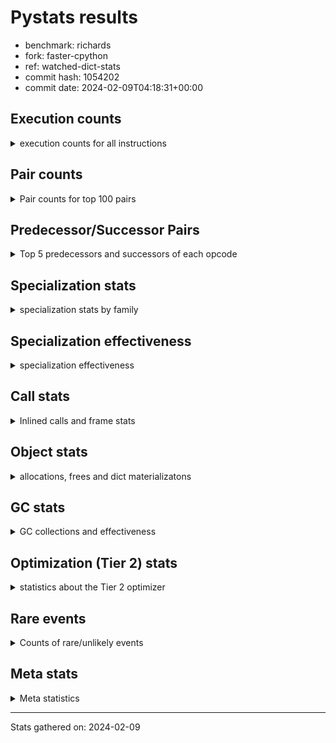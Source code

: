 
# Pystats results

- benchmark: richards
- fork: faster-cpython
- ref: watched-dict-stats
- commit hash: 1054202
- commit date: 2024-02-09T04:18:31+00:00

## Execution counts

<details>
<summary> execution counts for all instructions </summary>

|Name | Count | Self | Cumulative | Miss ratio | 
|---|---:|---:|---:|---:|
| LOAD_FAST | 675,546,980 | 23.1% | 23.1% |  |
| LOAD_ATTR_INSTANCE_VALUE | 293,577,680 | 10.0% | 33.1% | 34.9% |
| TO_BOOL_BOOL | 202,156,460 | 6.9% | 40.0% |  |
| POP_JUMP_IF_FALSE | 162,444,080 | 5.5% | 45.6% |  |
| RETURN_VALUE | 145,322,140 | 5.0% | 50.5% |  |
| LOAD_ATTR_METHOD_WITH_VALUES | 144,085,080 | 4.9% | 55.4% | 44.6% |
| CALL_PY_EXACT_ARGS | 143,139,560 | 4.9% | 60.3% | 9.8% |
| RESUME_CHECK | 142,883,920 | 4.9% | 65.2% | 0.0% |
| STORE_FAST | 131,345,920 | 4.5% | 69.7% |  |
| STORE_ATTR_INSTANCE_VALUE | 116,991,520 | 4.0% | 73.7% | 14.8% |
| LOAD_CONST | 105,281,760 | 3.6% | 77.3% |  |
| COPY | 96,144,580 | 3.3% | 80.6% |  |
| LOAD_GLOBAL_MODULE | 82,614,440 | 2.8% | 83.4% |  |
| POP_TOP | 76,640,160 | 2.6% | 86.0% |  |
| POP_JUMP_IF_NOT_NONE | 61,509,760 | 2.1% | 88.1% |  |
| POP_JUMP_IF_NONE | 44,918,080 | 1.5% | 89.6% |  |
| POP_JUMP_IF_TRUE | 44,033,380 | 1.5% | 91.1% |  |
| LOAD_FAST_LOAD_FAST | 40,939,840 | 1.4% | 92.5% |  |
| ENTER_EXECUTOR | 34,928,880 | 1.2% | 93.7% |  |
| UNARY_NOT | 30,418,160 | 1.0% | 94.8% |  |
| COMPARE_OP_INT | 26,032,100 | 0.9% | 95.7% |  |
| JUMP_FORWARD | 21,632,000 | 0.7% | 96.4% |  |
| LOAD_GLOBAL_BUILTIN | 21,053,080 | 0.7% | 97.1% |  |
| CALL_ISINSTANCE | 21,052,720 | 0.7% | 97.8% |  |
| SWAP | 15,960,880 | 0.5% | 98.4% |  |
| BINARY_OP_ADD_INT | 14,936,700 | 0.5% | 98.9% |  |
| BINARY_SUBSCR_LIST_INT | 13,614,360 | 0.5% | 99.4% |  |
| BINARY_OP | 8,002,520 | 0.3% | 99.6% |  |
| BINARY_OP_SUBTRACT_INT | 4,002,120 | 0.1% | 99.8% |  |
| NOP | 3,718,160 | 0.1% | 99.9% |  |
| FOR_ITER_RANGE | 1,490,500 | 0.1% | 99.9% |  |
| STORE_SUBSCR_LIST_INT | 804,040 | 0.0% | 100.0% |  |
| GET_ITER | 745,040 | 0.0% | 100.0% |  |
| RETURN_CONST | 10,880 | 0.0% | 100.0% |  |
| EXIT_INIT_CHECK | 7,800 | 0.0% | 100.0% |  |
| CALL_ALLOC_AND_ENTER_INIT | 7,800 | 0.0% | 100.0% |  |
| LOAD_ATTR | 5,880 | 0.0% | 100.0% |  |
| STORE_ATTR | 4,560 | 0.0% | 100.0% |  |
| CALL | 3,560 | 0.0% | 100.0% |  |
| LOAD_GLOBAL | 3,520 | 0.0% | 100.0% |  |
| BUILD_LIST | 2,560 | 0.0% | 100.0% |  |
| JUMP_BACKWARD | 1,320 | 0.0% | 100.0% |  |
| EXTENDED_ARG | 960 | 0.0% | 100.0% |  |
| INTERPRETER_EXIT | 840 | 0.0% | 100.0% |  |
| RESUME | 740 | 0.0% | 100.0% | 2.7% |
| PUSH_NULL | 640 | 0.0% | 100.0% |  |
| TO_BOOL | 600 | 0.0% | 100.0% |  |
| COMPARE_OP | 440 | 0.0% | 100.0% |  |
| CALL_BUILTIN_CLASS | 360 | 0.0% | 100.0% |  |
| LOAD_DEREF | 160 | 0.0% | 100.0% |  |
| FOR_ITER | 120 | 0.0% | 100.0% |  |
| LOAD_ATTR_MODULE | 120 | 0.0% | 100.0% |  |
| BINARY_SUBSCR | 80 | 0.0% | 100.0% |  |
| STORE_SUBSCR | 80 | 0.0% | 100.0% |  |
| CALL_FUNCTION_EX | 80 | 0.0% | 100.0% |  |
| COPY_FREE_VARS | 80 | 0.0% | 100.0% |  |
| BINARY_OP_SUBTRACT_FLOAT | 60 | 0.0% | 100.0% |  |


</details>

## Pair counts

<details>
<summary> Pair counts for top 100 pairs </summary>

|Pair | Count | Self | Cumulative | 
|---|---:|---:|---:|
| LOAD_FAST LOAD_ATTR_INSTANCE_VALUE | 243,985,100 | 8.3% | 8.3% |
| CALL_PY_EXACT_ARGS RESUME_CHECK | 142,875,080 | 4.9% | 13.2% |
| TO_BOOL_BOOL POP_JUMP_IF_FALSE | 127,705,060 | 4.4% | 17.6% |
| LOAD_FAST LOAD_ATTR_METHOD_WITH_VALUES | 119,890,680 | 4.1% | 21.7% |
| RESUME_CHECK LOAD_FAST | 107,942,200 | 3.7% | 25.4% |
| LOAD_FAST STORE_ATTR_INSTANCE_VALUE | 88,258,800 | 3.0% | 28.4% |
| STORE_FAST LOAD_FAST | 85,831,920 | 2.9% | 31.3% |
| LOAD_ATTR_METHOD_WITH_VALUES CALL_PY_EXACT_ARGS | 82,947,460 | 2.8% | 34.1% |
| STORE_ATTR_INSTANCE_VALUE LOAD_FAST | 81,292,940 | 2.8% | 36.9% |
| COPY TO_BOOL_BOOL | 80,183,540 | 2.7% | 39.6% |
| POP_TOP LOAD_FAST | 68,450,960 | 2.3% | 42.0% |
| POP_JUMP_IF_FALSE LOAD_FAST | 65,367,040 | 2.2% | 44.2% |
| LOAD_CONST LOAD_FAST | 58,383,680 | 2.0% | 46.2% |
| LOAD_ATTR_INSTANCE_VALUE COPY | 57,205,480 | 2.0% | 48.2% |
| POP_JUMP_IF_NOT_NONE LOAD_FAST | 50,838,080 | 1.7% | 49.9% |
| RETURN_VALUE RETURN_VALUE | 49,544,320 | 1.7% | 51.6% |
| LOAD_ATTR_INSTANCE_VALUE STORE_FAST | 49,507,660 | 1.7% | 53.3% |
| LOAD_FAST POP_JUMP_IF_NOT_NONE | 46,631,040 | 1.6% | 54.9% |
| RETURN_VALUE TO_BOOL_BOOL | 46,473,860 | 1.6% | 56.5% |
| LOAD_FAST POP_JUMP_IF_NONE | 44,918,080 | 1.5% | 58.0% |
| TO_BOOL_BOOL POP_JUMP_IF_TRUE | 44,033,280 | 1.5% | 59.5% |
| LOAD_FAST RETURN_VALUE | 42,594,640 | 1.5% | 61.0% |
| LOAD_ATTR_INSTANCE_VALUE LOAD_FAST | 40,941,460 | 1.4% | 62.4% |
| POP_JUMP_IF_FALSE POP_TOP | 39,124,700 | 1.3% | 63.7% |
| LOAD_ATTR_INSTANCE_VALUE CALL_PY_EXACT_ARGS | 34,927,800 | 1.2% | 64.9% |
| POP_JUMP_IF_NONE ENTER_EXECUTOR | 34,127,020 | 1.2% | 66.1% |
| RETURN_VALUE STORE_FAST | 31,693,600 | 1.1% | 67.1% |
| STORE_ATTR_INSTANCE_VALUE LOAD_CONST | 30,775,280 | 1.1% | 68.2% |
| TO_BOOL_BOOL UNARY_NOT | 30,418,120 | 1.0% | 69.2% |
| LOAD_ATTR_INSTANCE_VALUE TO_BOOL_BOOL | 30,418,080 | 1.0% | 70.3% |
| LOAD_ATTR_METHOD_WITH_VALUES LOAD_FAST_LOAD_FAST | 28,491,480 | 1.0% | 71.2% |
| LOAD_ATTR_METHOD_WITH_VALUES LOAD_FAST | 28,234,020 | 1.0% | 72.2% |
| LOAD_FAST LOAD_GLOBAL_MODULE | 27,558,080 | 0.9% | 73.1% |
| COMPARE_OP_INT POP_JUMP_IF_FALSE | 26,032,100 | 0.9% | 74.0% |
| LOAD_ATTR_INSTANCE_VALUE RETURN_VALUE | 25,870,100 | 0.9% | 74.9% |
| LOAD_ATTR_INSTANCE_VALUE LOAD_CONST | 24,703,300 | 0.8% | 75.8% |
| LOAD_FAST STORE_FAST | 24,402,240 | 0.8% | 76.6% |
| LOAD_GLOBAL_MODULE TO_BOOL_BOOL | 24,028,040 | 0.8% | 77.4% |
| ENTER_EXECUTOR LOAD_ATTR_METHOD_WITH_VALUES | 22,979,940 | 0.8% | 78.2% |
| UNARY_NOT COPY | 22,978,160 | 0.8% | 79.0% |
| POP_JUMP_IF_TRUE POP_TOP | 22,978,160 | 0.8% | 79.8% |
| POP_JUMP_IF_FALSE LOAD_GLOBAL_MODULE | 22,485,480 | 0.8% | 80.5% |
| RESUME_CHECK LOAD_CONST | 21,321,080 | 0.7% | 81.3% |
| JUMP_FORWARD LOAD_FAST | 21,259,520 | 0.7% | 82.0% |
| LOAD_GLOBAL_BUILTIN LOAD_FAST | 21,053,080 | 0.7% | 82.7% |
| POP_JUMP_IF_TRUE LOAD_FAST | 21,052,800 | 0.7% | 83.4% |
| LOAD_FAST_LOAD_FAST LOAD_ATTR_INSTANCE_VALUE | 21,052,760 | 0.7% | 84.1% |
| STORE_FAST LOAD_GLOBAL_BUILTIN | 21,052,640 | 0.7% | 84.9% |
| CALL_ISINSTANCE TO_BOOL_BOOL | 21,052,640 | 0.7% | 85.6% |
| LOAD_GLOBAL_MODULE CALL_ISINSTANCE | 21,052,640 | 0.7% | 86.3% |
| POP_JUMP_IF_FALSE RETURN_VALUE | 18,078,420 | 0.6% | 86.9% |
| COPY LOAD_ATTR_INSTANCE_VALUE | 15,960,680 | 0.5% | 87.5% |
| SWAP STORE_ATTR_INSTANCE_VALUE | 15,960,680 | 0.5% | 88.0% |
| LOAD_ATTR_INSTANCE_VALUE POP_JUMP_IF_NOT_NONE | 14,878,680 | 0.5% | 88.5% |
| LOAD_FAST CALL_PY_EXACT_ARGS | 14,358,760 | 0.5% | 89.0% |
| LOAD_CONST BINARY_OP_ADD_INT | 14,134,480 | 0.5% | 89.5% |
| RETURN_VALUE POP_TOP | 13,878,280 | 0.5% | 90.0% |
| POP_JUMP_IF_FALSE LOAD_CONST | 13,669,760 | 0.5% | 90.4% |
| RESUME_CHECK LOAD_GLOBAL_MODULE | 13,617,600 | 0.5% | 90.9% |
| LOAD_FAST BINARY_SUBSCR_LIST_INT | 13,614,320 | 0.5% | 91.4% |
| LOAD_CONST STORE_FAST | 13,613,120 | 0.5% | 91.8% |
| STORE_FAST JUMP_FORWARD | 13,447,360 | 0.5% | 92.3% |
| LOAD_FAST_LOAD_FAST STORE_ATTR_INSTANCE_VALUE | 12,441,600 | 0.4% | 92.7% |
| BINARY_OP_ADD_INT SWAP | 11,158,580 | 0.4% | 93.1% |
| LOAD_GLOBAL_MODULE COMPARE_OP_INT | 10,964,360 | 0.4% | 93.5% |
| LOAD_GLOBAL_MODULE LOAD_ATTR_INSTANCE_VALUE | 10,642,960 | 0.4% | 93.8% |
| BINARY_SUBSCR_LIST_INT STORE_FAST | 10,638,380 | 0.4% | 94.2% |
| LOAD_GLOBAL_MODULE COPY | 10,413,720 | 0.4% | 94.5% |
| ENTER_EXECUTOR POP_JUMP_IF_FALSE | 8,706,540 | 0.3% | 94.8% |
| POP_TOP JUMP_FORWARD | 8,184,640 | 0.3% | 95.1% |
| LOAD_CONST BINARY_OP | 7,997,040 | 0.3% | 95.4% |
| LOAD_ATTR_INSTANCE_VALUE COMPARE_OP_INT | 7,922,480 | 0.3% | 95.7% |
| POP_JUMP_IF_NOT_NONE LOAD_FAST_LOAD_FAST | 7,697,600 | 0.3% | 95.9% |
| POP_JUMP_IF_NONE LOAD_FAST | 7,549,440 | 0.3% | 96.2% |
| STORE_FAST LOAD_GLOBAL_MODULE | 7,441,200 | 0.3% | 96.4% |
| LOAD_FAST_LOAD_FAST CALL_PY_EXACT_ARGS | 7,440,440 | 0.3% | 96.7% |
| UNARY_NOT RETURN_VALUE | 7,440,000 | 0.3% | 97.0% |
| LOAD_CONST COMPARE_OP_INT | 7,145,040 | 0.2% | 97.2% |
| LOAD_FAST COPY | 5,547,120 | 0.2% | 97.4% |
| BINARY_OP LOAD_CONST | 4,797,140 | 0.2% | 97.5% |
| LOAD_ATTR_INSTANCE_VALUE LOAD_GLOBAL_MODULE | 4,465,200 | 0.2% | 97.7% |
| LOAD_CONST BINARY_OP_SUBTRACT_INT | 4,002,080 | 0.1% | 97.8% |
| STORE_ATTR_INSTANCE_VALUE LOAD_GLOBAL_MODULE | 3,833,780 | 0.1% | 98.0% |
| RETURN_VALUE LOAD_FAST | 3,726,400 | 0.1% | 98.1% |
| NOP LOAD_FAST | 3,718,080 | 0.1% | 98.2% |
| POP_JUMP_IF_FALSE NOP | 3,718,080 | 0.1% | 98.4% |
| POP_JUMP_IF_NONE LOAD_FAST_LOAD_FAST | 3,240,640 | 0.1% | 98.5% |
| STORE_FAST LOAD_CONST | 3,200,000 | 0.1% | 98.6% |
| BINARY_OP_SUBTRACT_INT SWAP | 3,199,980 | 0.1% | 98.7% |
| LOAD_GLOBAL_MODULE CALL_PY_EXACT_ARGS | 3,199,880 | 0.1% | 98.8% |
| LOAD_ATTR_METHOD_WITH_VALUES LOAD_GLOBAL_MODULE | 3,199,600 | 0.1% | 98.9% |
| LOAD_FAST LOAD_CONST | 2,976,400 | 0.1% | 99.0% |
| BINARY_OP_ADD_INT LOAD_FAST | 2,975,980 | 0.1% | 99.1% |
| BINARY_SUBSCR_LIST_INT LOAD_FAST | 2,975,980 | 0.1% | 99.2% |
| POP_JUMP_IF_NOT_NONE LOAD_CONST | 2,974,080 | 0.1% | 99.3% |
| LOAD_ATTR_INSTANCE_VALUE LOAD_ATTR_INSTANCE_VALUE | 1,935,080 | 0.1% | 99.4% |
| ENTER_EXECUTOR RETURN_VALUE | 1,784,300 | 0.1% | 99.4% |
| BINARY_OP SWAP | 1,602,320 | 0.1% | 99.5% |
| BINARY_OP LOAD_FAST | 1,600,040 | 0.1% | 99.5% |
| LOAD_ATTR_METHOD_WITH_VALUES LOAD_ATTR_METHOD_WITH_VALUES | 1,212,080 | 0.0% | 99.6% |


</details>

## Predecessor/Successor Pairs

<details>
<summary> Top 5 predecessors and successors of each opcode </summary>

### CACHE

<details>
<summary> Successors and predecessors for CACHE </summary>

|Successors | Count | Percentage | 
|---|---:|---:|
| RESUME_CHECK | 620 | 73.8% |
| RESUME | 220 | 26.2% |


</details>

### BINARY_SUBSCR

<details>
<summary> Successors and predecessors for BINARY_SUBSCR </summary>

|Predecessors | Count | Percentage | 
|---|---:|---:|
| LOAD_FAST | 80 | 100.0% |

|Successors | Count | Percentage | 
|---|---:|---:|
| BINARY_SUBSCR_LIST_INT | 40 | 50.0% |
| LOAD_FAST | 20 | 25.0% |
| STORE_FAST | 20 | 25.0% |


</details>

### EXIT_INIT_CHECK

<details>
<summary> Successors and predecessors for EXIT_INIT_CHECK </summary>

|Predecessors | Count | Percentage | 
|---|---:|---:|
| RETURN_CONST | 7,800 | 100.0% |

|Successors | Count | Percentage | 
|---|---:|---:|
| RETURN_VALUE | 7,800 | 100.0% |


</details>

### GET_ITER

<details>
<summary> Successors and predecessors for GET_ITER </summary>

|Predecessors | Count | Percentage | 
|---|---:|---:|
| LOAD_GLOBAL_MODULE | 744,620 | 99.9% |
| CALL_BUILTIN_CLASS | 300 | 0.0% |
| LOAD_FAST | 80 | 0.0% |
| CALL | 20 | 0.0% |
| LOAD_GLOBAL | 20 | 0.0% |

|Successors | Count | Percentage | 
|---|---:|---:|
| FOR_ITER_RANGE | 744,680 | 100.0% |
| EXTENDED_ARG | 320 | 0.0% |
| FOR_ITER | 40 | 0.0% |


</details>

### INTERPRETER_EXIT

<details>
<summary> Successors and predecessors for INTERPRETER_EXIT </summary>

|Predecessors | Count | Percentage | 
|---|---:|---:|
| RETURN_CONST | 840 | 100.0% |


</details>

### NOP

<details>
<summary> Successors and predecessors for NOP </summary>

|Predecessors | Count | Percentage | 
|---|---:|---:|
| POP_JUMP_IF_FALSE | 3,718,080 | 100.0% |
| POP_TOP | 80 | 0.0% |

|Successors | Count | Percentage | 
|---|---:|---:|
| LOAD_FAST | 3,718,080 | 100.0% |
| LOAD_DEREF | 80 | 0.0% |


</details>

### POP_TOP

<details>
<summary> Successors and predecessors for POP_TOP </summary>

|Predecessors | Count | Percentage | 
|---|---:|---:|
| POP_JUMP_IF_FALSE | 39,124,700 | 51.0% |
| POP_JUMP_IF_TRUE | 22,978,160 | 30.0% |
| RETURN_VALUE | 13,878,280 | 18.1% |
| ENTER_EXECUTOR | 656,260 | 0.9% |
| RETURN_CONST | 2,240 | 0.0% |

|Successors | Count | Percentage | 
|---|---:|---:|
| LOAD_FAST | 68,450,960 | 89.3% |
| JUMP_FORWARD | 8,184,640 | 10.7% |
| RETURN_CONST | 1,920 | 0.0% |
| LOAD_GLOBAL_MODULE | 1,680 | 0.0% |
| JUMP_BACKWARD | 320 | 0.0% |


</details>

### PUSH_NULL

<details>
<summary> Successors and predecessors for PUSH_NULL </summary>

|Predecessors | Count | Percentage | 
|---|---:|---:|
| LOAD_FAST | 480 | 75.0% |
| LOAD_DEREF | 80 | 12.5% |
| LOAD_ATTR_MODULE | 60 | 9.4% |
| LOAD_ATTR | 20 | 3.1% |

|Successors | Count | Percentage | 
|---|---:|---:|
| CALL | 560 | 87.5% |
| LOAD_FAST | 80 | 12.5% |


</details>

### RETURN_VALUE

<details>
<summary> Successors and predecessors for RETURN_VALUE </summary>

|Predecessors | Count | Percentage | 
|---|---:|---:|
| RETURN_VALUE | 49,544,320 | 34.1% |
| LOAD_FAST | 42,594,640 | 29.3% |
| LOAD_ATTR_INSTANCE_VALUE | 25,870,100 | 17.8% |
| POP_JUMP_IF_FALSE | 18,078,420 | 12.4% |
| UNARY_NOT | 7,440,000 | 5.1% |

|Successors | Count | Percentage | 
|---|---:|---:|
| RETURN_VALUE | 49,544,320 | 34.1% |
| TO_BOOL_BOOL | 46,473,860 | 32.0% |
| STORE_FAST | 31,693,600 | 21.8% |
| POP_TOP | 13,878,280 | 9.6% |
| LOAD_FAST | 3,726,400 | 2.6% |


</details>

### STORE_SUBSCR

<details>
<summary> Successors and predecessors for STORE_SUBSCR </summary>

|Predecessors | Count | Percentage | 
|---|---:|---:|
| LOAD_FAST | 80 | 100.0% |

|Successors | Count | Percentage | 
|---|---:|---:|
| STORE_SUBSCR_LIST_INT | 40 | 50.0% |
| JUMP_BACKWARD | 20 | 25.0% |
| RETURN_CONST | 20 | 25.0% |


</details>

### TO_BOOL

<details>
<summary> Successors and predecessors for TO_BOOL </summary>

|Predecessors | Count | Percentage | 
|---|---:|---:|
| COPY | 160 | 26.7% |
| RETURN_VALUE | 80 | 13.3% |
| CALL | 80 | 13.3% |
| CALL_ISINSTANCE | 80 | 13.3% |
| LOAD_GLOBAL | 60 | 10.0% |

|Successors | Count | Percentage | 
|---|---:|---:|
| TO_BOOL_BOOL | 300 | 50.0% |
| POP_JUMP_IF_FALSE | 160 | 26.7% |
| POP_JUMP_IF_TRUE | 100 | 16.7% |
| UNARY_NOT | 40 | 6.7% |


</details>

### UNARY_NOT

<details>
<summary> Successors and predecessors for UNARY_NOT </summary>

|Predecessors | Count | Percentage | 
|---|---:|---:|
| TO_BOOL_BOOL | 30,418,120 | 100.0% |
| TO_BOOL | 40 | 0.0% |

|Successors | Count | Percentage | 
|---|---:|---:|
| COPY | 22,978,160 | 75.5% |
| RETURN_VALUE | 7,440,000 | 24.5% |


</details>

### BINARY_OP

<details>
<summary> Successors and predecessors for BINARY_OP </summary>

|Predecessors | Count | Percentage | 
|---|---:|---:|
| LOAD_CONST | 7,997,040 | 99.9% |
| BINARY_OP | 2,840 | 0.0% |
| LOAD_GLOBAL_MODULE | 2,540 | 0.0% |
| LOAD_FAST | 40 | 0.0% |
| LOAD_ATTR | 20 | 0.0% |

|Successors | Count | Percentage | 
|---|---:|---:|
| LOAD_CONST | 4,797,140 | 59.9% |
| SWAP | 1,602,320 | 20.0% |
| LOAD_FAST | 1,600,040 | 20.0% |
| BINARY_OP | 2,840 | 0.0% |
| BINARY_OP_ADD_INT | 100 | 0.0% |


</details>

### BUILD_LIST

<details>
<summary> Successors and predecessors for BUILD_LIST </summary>

|Predecessors | Count | Percentage | 
|---|---:|---:|
| LOAD_CONST | 2,560 | 100.0% |

|Successors | Count | Percentage | 
|---|---:|---:|
| LOAD_GLOBAL_MODULE | 2,520 | 98.4% |
| LOAD_GLOBAL | 40 | 1.6% |


</details>

### CALL

<details>
<summary> Successors and predecessors for CALL </summary>

|Predecessors | Count | Percentage | 
|---|---:|---:|
| PUSH_NULL | 560 | 15.7% |
| LOAD_GLOBAL | 540 | 15.2% |
| LOAD_GLOBAL_MODULE | 540 | 15.2% |
| LOAD_ATTR | 500 | 14.0% |
| LOAD_ATTR_METHOD_WITH_VALUES | 400 | 11.2% |

|Successors | Count | Percentage | 
|---|---:|---:|
| CALL_PY_EXACT_ARGS | 800 | 22.5% |
| POP_TOP | 520 | 14.6% |
| CALL_ALLOC_AND_ENTER_INIT | 520 | 14.6% |
| RESUME | 440 | 12.4% |
| RESUME_CHECK | 360 | 10.1% |


</details>

### CALL_FUNCTION_EX

<details>
<summary> Successors and predecessors for CALL_FUNCTION_EX </summary>

|Predecessors | Count | Percentage | 
|---|---:|---:|
| LOAD_FAST | 80 | 100.0% |

|Successors | Count | Percentage | 
|---|---:|---:|
| COPY_FREE_VARS | 80 | 100.0% |


</details>

### COMPARE_OP

<details>
<summary> Successors and predecessors for COMPARE_OP </summary>

|Predecessors | Count | Percentage | 
|---|---:|---:|
| LOAD_CONST | 240 | 54.5% |
| LOAD_GLOBAL | 60 | 13.6% |
| LOAD_GLOBAL_MODULE | 60 | 13.6% |
| LOAD_ATTR | 40 | 9.1% |
| LOAD_ATTR_INSTANCE_VALUE | 40 | 9.1% |

|Successors | Count | Percentage | 
|---|---:|---:|
| POP_JUMP_IF_FALSE | 220 | 50.0% |
| COMPARE_OP_INT | 220 | 50.0% |


</details>

### COPY

<details>
<summary> Successors and predecessors for COPY </summary>

|Predecessors | Count | Percentage | 
|---|---:|---:|
| LOAD_ATTR_INSTANCE_VALUE | 57,205,480 | 59.5% |
| UNARY_NOT | 22,978,160 | 23.9% |
| LOAD_GLOBAL_MODULE | 10,413,720 | 10.8% |
| LOAD_FAST | 5,547,120 | 5.8% |
| LOAD_ATTR | 60 | 0.0% |

|Successors | Count | Percentage | 
|---|---:|---:|
| TO_BOOL_BOOL | 80,183,540 | 83.4% |
| LOAD_ATTR_INSTANCE_VALUE | 15,960,680 | 16.6% |
| LOAD_ATTR | 200 | 0.0% |
| TO_BOOL | 160 | 0.0% |


</details>

### COPY_FREE_VARS

<details>
<summary> Successors and predecessors for COPY_FREE_VARS </summary>

|Predecessors | Count | Percentage | 
|---|---:|---:|
| CALL_FUNCTION_EX | 80 | 100.0% |

|Successors | Count | Percentage | 
|---|---:|---:|
| RESUME_CHECK | 60 | 75.0% |
| RESUME | 20 | 25.0% |


</details>

### ENTER_EXECUTOR

<details>
<summary> Successors and predecessors for ENTER_EXECUTOR </summary>

|Predecessors | Count | Percentage | 
|---|---:|---:|
| POP_JUMP_IF_NONE | 34,127,020 | 97.7% |
| STORE_SUBSCR_LIST_INT | 801,820 | 2.3% |
| JUMP_BACKWARD | 40 | 0.0% |

|Successors | Count | Percentage | 
|---|---:|---:|
| LOAD_ATTR_METHOD_WITH_VALUES | 22,979,940 | 65.8% |
| POP_JUMP_IF_FALSE | 8,706,540 | 24.9% |
| RETURN_VALUE | 1,784,300 | 5.1% |
| FOR_ITER_RANGE | 744,560 | 2.1% |
| POP_TOP | 656,260 | 1.9% |


</details>

### EXTENDED_ARG

<details>
<summary> Successors and predecessors for EXTENDED_ARG </summary>

|Predecessors | Count | Percentage | 
|---|---:|---:|
| GET_ITER | 320 | 33.3% |
| JUMP_BACKWARD | 320 | 33.3% |
| POP_JUMP_IF_FALSE | 320 | 33.3% |

|Successors | Count | Percentage | 
|---|---:|---:|
| FOR_ITER_RANGE | 600 | 62.5% |
| JUMP_BACKWARD | 320 | 33.3% |
| FOR_ITER | 40 | 4.2% |


</details>

### FOR_ITER

<details>
<summary> Successors and predecessors for FOR_ITER </summary>

|Predecessors | Count | Percentage | 
|---|---:|---:|
| GET_ITER | 40 | 33.3% |
| EXTENDED_ARG | 40 | 33.3% |
| JUMP_BACKWARD | 40 | 33.3% |

|Successors | Count | Percentage | 
|---|---:|---:|
| STORE_FAST | 60 | 50.0% |
| FOR_ITER_RANGE | 60 | 50.0% |


</details>

### JUMP_BACKWARD

<details>
<summary> Successors and predecessors for JUMP_BACKWARD </summary>

|Predecessors | Count | Percentage | 
|---|---:|---:|
| POP_JUMP_IF_NONE | 340 | 25.8% |
| POP_TOP | 320 | 24.2% |
| EXTENDED_ARG | 320 | 24.2% |
| STORE_SUBSCR_LIST_INT | 320 | 24.2% |
| STORE_SUBSCR | 20 | 1.5% |

|Successors | Count | Percentage | 
|---|---:|---:|
| FOR_ITER_RANGE | 600 | 45.5% |
| EXTENDED_ARG | 320 | 24.2% |
| LOAD_GLOBAL_MODULE | 300 | 22.7% |
| ENTER_EXECUTOR | 40 | 3.0% |
| FOR_ITER | 40 | 3.0% |


</details>

### JUMP_FORWARD

<details>
<summary> Successors and predecessors for JUMP_FORWARD </summary>

|Predecessors | Count | Percentage | 
|---|---:|---:|
| STORE_FAST | 13,447,360 | 62.2% |
| POP_TOP | 8,184,640 | 37.8% |

|Successors | Count | Percentage | 
|---|---:|---:|
| LOAD_FAST | 21,259,520 | 98.3% |
| LOAD_FAST_LOAD_FAST | 372,480 | 1.7% |


</details>

### LOAD_ATTR

<details>
<summary> Successors and predecessors for LOAD_ATTR </summary>

|Predecessors | Count | Percentage | 
|---|---:|---:|
| LOAD_FAST | 2,880 | 49.0% |
| LOAD_GLOBAL_MODULE | 2,000 | 34.0% |
| LOAD_ATTR | 280 | 4.8% |
| LOAD_GLOBAL | 240 | 4.1% |
| COPY | 200 | 3.4% |

|Successors | Count | Percentage | 
|---|---:|---:|
| LOAD_FAST_LOAD_FAST | 1,960 | 33.3% |
| LOAD_ATTR_INSTANCE_VALUE | 1,100 | 18.7% |
| LOAD_ATTR_METHOD_WITH_VALUES | 700 | 11.9% |
| CALL | 500 | 8.5% |
| LOAD_FAST | 440 | 7.5% |


</details>

### LOAD_CONST

<details>
<summary> Successors and predecessors for LOAD_CONST </summary>

|Predecessors | Count | Percentage | 
|---|---:|---:|
| STORE_ATTR_INSTANCE_VALUE | 30,775,280 | 29.2% |
| LOAD_ATTR_INSTANCE_VALUE | 24,703,300 | 23.5% |
| RESUME_CHECK | 21,321,080 | 20.3% |
| POP_JUMP_IF_FALSE | 13,669,760 | 13.0% |
| BINARY_OP | 4,797,140 | 4.6% |

|Successors | Count | Percentage | 
|---|---:|---:|
| LOAD_FAST | 58,383,680 | 55.5% |
| BINARY_OP_ADD_INT | 14,134,480 | 13.4% |
| STORE_FAST | 13,613,120 | 12.9% |
| BINARY_OP | 7,997,040 | 7.6% |
| COMPARE_OP_INT | 7,145,040 | 6.8% |


</details>

### LOAD_DEREF

<details>
<summary> Successors and predecessors for LOAD_DEREF </summary>

|Predecessors | Count | Percentage | 
|---|---:|---:|
| NOP | 80 | 50.0% |
| STORE_FAST | 80 | 50.0% |

|Successors | Count | Percentage | 
|---|---:|---:|
| PUSH_NULL | 80 | 50.0% |
| STORE_FAST | 80 | 50.0% |


</details>

### LOAD_FAST

<details>
<summary> Successors and predecessors for LOAD_FAST </summary>

|Predecessors | Count | Percentage | 
|---|---:|---:|
| RESUME_CHECK | 107,942,200 | 16.0% |
| STORE_FAST | 85,831,920 | 12.7% |
| STORE_ATTR_INSTANCE_VALUE | 81,292,940 | 12.0% |
| POP_TOP | 68,450,960 | 10.1% |
| POP_JUMP_IF_FALSE | 65,367,040 | 9.7% |

|Successors | Count | Percentage | 
|---|---:|---:|
| LOAD_ATTR_INSTANCE_VALUE | 243,985,100 | 36.1% |
| LOAD_ATTR_METHOD_WITH_VALUES | 119,890,680 | 17.7% |
| STORE_ATTR_INSTANCE_VALUE | 88,258,800 | 13.1% |
| POP_JUMP_IF_NOT_NONE | 46,631,040 | 6.9% |
| POP_JUMP_IF_NONE | 44,918,080 | 6.6% |


</details>

### LOAD_FAST_LOAD_FAST

<details>
<summary> Successors and predecessors for LOAD_FAST_LOAD_FAST </summary>

|Predecessors | Count | Percentage | 
|---|---:|---:|
| LOAD_ATTR_METHOD_WITH_VALUES | 28,491,480 | 69.6% |
| POP_JUMP_IF_NOT_NONE | 7,697,600 | 18.8% |
| POP_JUMP_IF_NONE | 3,240,640 | 7.9% |
| STORE_ATTR_INSTANCE_VALUE | 756,500 | 1.8% |
| JUMP_FORWARD | 372,480 | 0.9% |

|Successors | Count | Percentage | 
|---|---:|---:|
| LOAD_ATTR_INSTANCE_VALUE | 21,052,760 | 51.4% |
| STORE_ATTR_INSTANCE_VALUE | 12,441,600 | 30.4% |
| CALL_PY_EXACT_ARGS | 7,440,440 | 18.2% |
| LOAD_FAST_LOAD_FAST | 3,200 | 0.0% |
| STORE_ATTR | 1,280 | 0.0% |


</details>

### LOAD_GLOBAL

<details>
<summary> Successors and predecessors for LOAD_GLOBAL </summary>

|Predecessors | Count | Percentage | 
|---|---:|---:|
| LOAD_FAST | 640 | 18.2% |
| STORE_FAST | 560 | 15.9% |
| RETURN_VALUE | 280 | 8.0% |
| LOAD_CONST | 280 | 8.0% |
| POP_TOP | 240 | 6.8% |

|Successors | Count | Percentage | 
|---|---:|---:|
| LOAD_GLOBAL_MODULE | 1,640 | 46.6% |
| CALL | 540 | 15.3% |
| LOAD_FAST | 260 | 7.4% |
| LOAD_ATTR | 240 | 6.8% |
| LOAD_GLOBAL | 240 | 6.8% |


</details>

### POP_JUMP_IF_FALSE

<details>
<summary> Successors and predecessors for POP_JUMP_IF_FALSE </summary>

|Predecessors | Count | Percentage | 
|---|---:|---:|
| TO_BOOL_BOOL | 127,705,060 | 78.6% |
| COMPARE_OP_INT | 26,032,100 | 16.0% |
| ENTER_EXECUTOR | 8,706,540 | 5.4% |
| COMPARE_OP | 220 | 0.0% |
| TO_BOOL | 160 | 0.0% |

|Successors | Count | Percentage | 
|---|---:|---:|
| LOAD_FAST | 65,367,040 | 40.2% |
| POP_TOP | 39,124,700 | 24.1% |
| LOAD_GLOBAL_MODULE | 22,485,480 | 13.8% |
| RETURN_VALUE | 18,078,420 | 11.1% |
| LOAD_CONST | 13,669,760 | 8.4% |


</details>

### POP_JUMP_IF_NONE

<details>
<summary> Successors and predecessors for POP_JUMP_IF_NONE </summary>

|Predecessors | Count | Percentage | 
|---|---:|---:|
| LOAD_FAST | 44,918,080 | 100.0% |

|Successors | Count | Percentage | 
|---|---:|---:|
| ENTER_EXECUTOR | 34,127,020 | 76.0% |
| LOAD_FAST | 7,549,440 | 16.8% |
| LOAD_FAST_LOAD_FAST | 3,240,640 | 7.2% |
| JUMP_BACKWARD | 340 | 0.0% |
| RETURN_CONST | 320 | 0.0% |


</details>

### POP_JUMP_IF_NOT_NONE

<details>
<summary> Successors and predecessors for POP_JUMP_IF_NOT_NONE </summary>

|Predecessors | Count | Percentage | 
|---|---:|---:|
| LOAD_FAST | 46,631,040 | 75.8% |
| LOAD_ATTR_INSTANCE_VALUE | 14,878,680 | 24.2% |
| LOAD_ATTR | 40 | 0.0% |

|Successors | Count | Percentage | 
|---|---:|---:|
| LOAD_FAST | 50,838,080 | 82.7% |
| LOAD_FAST_LOAD_FAST | 7,697,600 | 12.5% |
| LOAD_CONST | 2,974,080 | 4.8% |


</details>

### POP_JUMP_IF_TRUE

<details>
<summary> Successors and predecessors for POP_JUMP_IF_TRUE </summary>

|Predecessors | Count | Percentage | 
|---|---:|---:|
| TO_BOOL_BOOL | 44,033,280 | 100.0% |
| TO_BOOL | 100 | 0.0% |

|Successors | Count | Percentage | 
|---|---:|---:|
| POP_TOP | 22,978,160 | 52.2% |
| LOAD_FAST | 21,052,800 | 47.8% |
| RETURN_VALUE | 2,420 | 0.0% |


</details>

### RETURN_CONST

<details>
<summary> Successors and predecessors for RETURN_CONST </summary>

|Predecessors | Count | Percentage | 
|---|---:|---:|
| STORE_ATTR_INSTANCE_VALUE | 6,280 | 57.7% |
| POP_TOP | 1,920 | 17.6% |
| STORE_SUBSCR_LIST_INT | 1,900 | 17.5% |
| POP_JUMP_IF_NONE | 320 | 2.9% |
| FOR_ITER_RANGE | 320 | 2.9% |

|Successors | Count | Percentage | 
|---|---:|---:|
| EXIT_INIT_CHECK | 7,800 | 71.7% |
| POP_TOP | 2,240 | 20.6% |
| INTERPRETER_EXIT | 840 | 7.7% |


</details>

### STORE_ATTR

<details>
<summary> Successors and predecessors for STORE_ATTR </summary>

|Predecessors | Count | Percentage | 
|---|---:|---:|
| LOAD_FAST | 2,640 | 57.9% |
| LOAD_FAST_LOAD_FAST | 1,280 | 28.1% |
| STORE_ATTR | 320 | 7.0% |
| SWAP | 200 | 4.4% |
| LOAD_GLOBAL | 60 | 1.3% |

|Successors | Count | Percentage | 
|---|---:|---:|
| LOAD_FAST | 1,380 | 30.3% |
| STORE_ATTR_INSTANCE_VALUE | 1,320 | 28.9% |
| LOAD_FAST_LOAD_FAST | 940 | 20.6% |
| LOAD_CONST | 400 | 8.8% |
| STORE_ATTR | 320 | 7.0% |


</details>

### STORE_FAST

<details>
<summary> Successors and predecessors for STORE_FAST </summary>

|Predecessors | Count | Percentage | 
|---|---:|---:|
| LOAD_ATTR_INSTANCE_VALUE | 49,507,660 | 37.7% |
| RETURN_VALUE | 31,693,600 | 24.1% |
| LOAD_FAST | 24,402,240 | 18.6% |
| LOAD_CONST | 13,613,120 | 10.4% |
| BINARY_SUBSCR_LIST_INT | 10,638,380 | 8.1% |

|Successors | Count | Percentage | 
|---|---:|---:|
| LOAD_FAST | 85,831,920 | 65.3% |
| LOAD_GLOBAL_BUILTIN | 21,052,640 | 16.0% |
| JUMP_FORWARD | 13,447,360 | 10.2% |
| LOAD_GLOBAL_MODULE | 7,441,200 | 5.7% |
| LOAD_CONST | 3,200,000 | 2.4% |


</details>

### SWAP

<details>
<summary> Successors and predecessors for SWAP </summary>

|Predecessors | Count | Percentage | 
|---|---:|---:|
| BINARY_OP_ADD_INT | 11,158,580 | 69.9% |
| BINARY_OP_SUBTRACT_INT | 3,199,980 | 20.0% |
| BINARY_OP | 1,602,320 | 10.0% |

|Successors | Count | Percentage | 
|---|---:|---:|
| STORE_ATTR_INSTANCE_VALUE | 15,960,680 | 100.0% |
| STORE_ATTR | 200 | 0.0% |


</details>

### RESUME

<details>
<summary> Successors and predecessors for RESUME </summary>

|Predecessors | Count | Percentage | 
|---|---:|---:|
| CALL | 440 | 59.5% |
| CACHE | 220 | 29.7% |
| CALL_PY_EXACT_ARGS | 60 | 8.1% |
| COPY_FREE_VARS | 20 | 2.7% |

|Successors | Count | Percentage | 
|---|---:|---:|
| LOAD_FAST | 300 | 40.5% |
| LOAD_GLOBAL | 220 | 29.7% |
| LOAD_CONST | 200 | 27.0% |
| LOAD_FAST_LOAD_FAST | 20 | 2.7% |


</details>

### BINARY_OP_ADD_INT

<details>
<summary> Successors and predecessors for BINARY_OP_ADD_INT </summary>

|Predecessors | Count | Percentage | 
|---|---:|---:|
| LOAD_CONST | 14,134,480 | 94.6% |
| LOAD_ATTR_INSTANCE_VALUE | 802,120 | 5.4% |
| BINARY_OP | 100 | 0.0% |

|Successors | Count | Percentage | 
|---|---:|---:|
| SWAP | 11,158,580 | 74.7% |
| LOAD_FAST | 2,975,980 | 19.9% |
| LOAD_CONST | 802,140 | 5.4% |


</details>

### BINARY_OP_SUBTRACT_FLOAT

<details>
<summary> Successors and predecessors for BINARY_OP_SUBTRACT_FLOAT </summary>

|Predecessors | Count | Percentage | 
|---|---:|---:|
| LOAD_FAST | 40 | 66.7% |
| BINARY_OP | 20 | 33.3% |

|Successors | Count | Percentage | 
|---|---:|---:|
| STORE_FAST | 60 | 100.0% |


</details>

### BINARY_OP_SUBTRACT_INT

<details>
<summary> Successors and predecessors for BINARY_OP_SUBTRACT_INT </summary>

|Predecessors | Count | Percentage | 
|---|---:|---:|
| LOAD_CONST | 4,002,080 | 100.0% |
| BINARY_OP | 40 | 0.0% |

|Successors | Count | Percentage | 
|---|---:|---:|
| SWAP | 3,199,980 | 80.0% |
| LOAD_FAST | 802,140 | 20.0% |


</details>

### BINARY_SUBSCR_LIST_INT

<details>
<summary> Successors and predecessors for BINARY_SUBSCR_LIST_INT </summary>

|Predecessors | Count | Percentage | 
|---|---:|---:|
| LOAD_FAST | 13,614,320 | 100.0% |
| BINARY_SUBSCR | 40 | 0.0% |

|Successors | Count | Percentage | 
|---|---:|---:|
| STORE_FAST | 10,638,380 | 78.1% |
| LOAD_FAST | 2,975,980 | 21.9% |


</details>

### CALL_ALLOC_AND_ENTER_INIT

<details>
<summary> Successors and predecessors for CALL_ALLOC_AND_ENTER_INIT </summary>

|Predecessors | Count | Percentage | 
|---|---:|---:|
| LOAD_GLOBAL_MODULE | 5,600 | 71.8% |
| RETURN_VALUE | 1,680 | 21.5% |
| CALL | 520 | 6.7% |

|Successors | Count | Percentage | 
|---|---:|---:|
| RESUME_CHECK | 7,800 | 100.0% |


</details>

### CALL_BUILTIN_CLASS

<details>
<summary> Successors and predecessors for CALL_BUILTIN_CLASS </summary>

|Predecessors | Count | Percentage | 
|---|---:|---:|
| LOAD_FAST | 320 | 88.9% |
| CALL | 40 | 11.1% |

|Successors | Count | Percentage | 
|---|---:|---:|
| GET_ITER | 300 | 83.3% |
| STORE_FAST | 60 | 16.7% |


</details>

### CALL_ISINSTANCE

<details>
<summary> Successors and predecessors for CALL_ISINSTANCE </summary>

|Predecessors | Count | Percentage | 
|---|---:|---:|
| LOAD_GLOBAL_MODULE | 21,052,640 | 100.0% |
| CALL | 80 | 0.0% |

|Successors | Count | Percentage | 
|---|---:|---:|
| TO_BOOL_BOOL | 21,052,640 | 100.0% |
| TO_BOOL | 80 | 0.0% |


</details>

### CALL_PY_EXACT_ARGS

<details>
<summary> Successors and predecessors for CALL_PY_EXACT_ARGS </summary>

|Predecessors | Count | Percentage | 
|---|---:|---:|
| LOAD_ATTR_METHOD_WITH_VALUES | 82,947,460 | 57.9% |
| LOAD_ATTR_INSTANCE_VALUE | 34,927,800 | 24.4% |
| LOAD_FAST | 14,358,760 | 10.0% |
| LOAD_FAST_LOAD_FAST | 7,440,440 | 5.2% |
| LOAD_GLOBAL_MODULE | 3,199,880 | 2.2% |

|Successors | Count | Percentage | 
|---|---:|---:|
| RESUME_CHECK | 142,875,080 | 99.8% |
| CALL_PY_EXACT_ARGS | 264,420 | 0.2% |
| RESUME | 60 | 0.0% |


</details>

### COMPARE_OP_INT

<details>
<summary> Successors and predecessors for COMPARE_OP_INT </summary>

|Predecessors | Count | Percentage | 
|---|---:|---:|
| LOAD_GLOBAL_MODULE | 10,964,360 | 42.1% |
| LOAD_ATTR_INSTANCE_VALUE | 7,922,480 | 30.4% |
| LOAD_CONST | 7,145,040 | 27.4% |
| COMPARE_OP | 220 | 0.0% |

|Successors | Count | Percentage | 
|---|---:|---:|
| POP_JUMP_IF_FALSE | 26,032,100 | 100.0% |


</details>

### FOR_ITER_RANGE

<details>
<summary> Successors and predecessors for FOR_ITER_RANGE </summary>

|Predecessors | Count | Percentage | 
|---|---:|---:|
| GET_ITER | 744,680 | 50.0% |
| ENTER_EXECUTOR | 744,560 | 50.0% |
| EXTENDED_ARG | 600 | 0.0% |
| JUMP_BACKWARD | 600 | 0.0% |
| FOR_ITER | 60 | 0.0% |

|Successors | Count | Percentage | 
|---|---:|---:|
| STORE_FAST | 745,460 | 50.0% |
| LOAD_FAST | 744,720 | 50.0% |
| RETURN_CONST | 320 | 0.0% |


</details>

### LOAD_ATTR_INSTANCE_VALUE

<details>
<summary> Successors and predecessors for LOAD_ATTR_INSTANCE_VALUE </summary>

|Predecessors | Count | Percentage | 
|---|---:|---:|
| LOAD_FAST | 243,985,100 | 83.1% |
| LOAD_FAST_LOAD_FAST | 21,052,760 | 7.2% |
| COPY | 15,960,680 | 5.4% |
| LOAD_GLOBAL_MODULE | 10,642,960 | 3.6% |
| LOAD_ATTR_INSTANCE_VALUE | 1,935,080 | 0.7% |

|Successors | Count | Percentage | 
|---|---:|---:|
| COPY | 57,205,480 | 19.5% |
| STORE_FAST | 49,507,660 | 16.9% |
| LOAD_FAST | 40,941,460 | 13.9% |
| CALL_PY_EXACT_ARGS | 34,927,800 | 11.9% |
| TO_BOOL_BOOL | 30,418,080 | 10.4% |


</details>

### LOAD_ATTR_METHOD_WITH_VALUES

<details>
<summary> Successors and predecessors for LOAD_ATTR_METHOD_WITH_VALUES </summary>

|Predecessors | Count | Percentage | 
|---|---:|---:|
| LOAD_FAST | 119,890,680 | 83.2% |
| ENTER_EXECUTOR | 22,979,940 | 15.9% |
| LOAD_ATTR_METHOD_WITH_VALUES | 1,212,080 | 0.8% |
| RETURN_VALUE | 1,680 | 0.0% |
| LOAD_ATTR | 700 | 0.0% |

|Successors | Count | Percentage | 
|---|---:|---:|
| CALL_PY_EXACT_ARGS | 82,947,460 | 57.6% |
| LOAD_FAST_LOAD_FAST | 28,491,480 | 19.8% |
| LOAD_FAST | 28,234,020 | 19.6% |
| LOAD_GLOBAL_MODULE | 3,199,600 | 2.2% |
| LOAD_ATTR_METHOD_WITH_VALUES | 1,212,080 | 0.8% |


</details>

### LOAD_ATTR_MODULE

<details>
<summary> Successors and predecessors for LOAD_ATTR_MODULE </summary>

|Predecessors | Count | Percentage | 
|---|---:|---:|
| LOAD_GLOBAL_MODULE | 80 | 66.7% |
| LOAD_ATTR | 40 | 33.3% |

|Successors | Count | Percentage | 
|---|---:|---:|
| PUSH_NULL | 60 | 50.0% |
| STORE_FAST | 60 | 50.0% |


</details>

### LOAD_GLOBAL_BUILTIN

<details>
<summary> Successors and predecessors for LOAD_GLOBAL_BUILTIN </summary>

|Predecessors | Count | Percentage | 
|---|---:|---:|
| STORE_FAST | 21,052,640 | 100.0% |
| RESUME_CHECK | 280 | 0.0% |
| LOAD_GLOBAL | 120 | 0.0% |
| POP_JUMP_IF_FALSE | 40 | 0.0% |

|Successors | Count | Percentage | 
|---|---:|---:|
| LOAD_FAST | 21,053,080 | 100.0% |


</details>

### LOAD_GLOBAL_MODULE

<details>
<summary> Successors and predecessors for LOAD_GLOBAL_MODULE </summary>

|Predecessors | Count | Percentage | 
|---|---:|---:|
| LOAD_FAST | 27,558,080 | 33.4% |
| POP_JUMP_IF_FALSE | 22,485,480 | 27.2% |
| RESUME_CHECK | 13,617,600 | 16.5% |
| STORE_FAST | 7,441,200 | 9.0% |
| LOAD_ATTR_INSTANCE_VALUE | 4,465,200 | 5.4% |

|Successors | Count | Percentage | 
|---|---:|---:|
| TO_BOOL_BOOL | 24,028,040 | 29.1% |
| CALL_ISINSTANCE | 21,052,640 | 25.5% |
| COMPARE_OP_INT | 10,964,360 | 13.3% |
| LOAD_ATTR_INSTANCE_VALUE | 10,642,960 | 12.9% |
| COPY | 10,413,720 | 12.6% |


</details>

### RESUME_CHECK

<details>
<summary> Successors and predecessors for RESUME_CHECK </summary>

|Predecessors | Count | Percentage | 
|---|---:|---:|
| CALL_PY_EXACT_ARGS | 142,875,080 | 100.0% |
| CALL_ALLOC_AND_ENTER_INIT | 7,800 | 0.0% |
| CACHE | 620 | 0.0% |
| CALL | 360 | 0.0% |
| COPY_FREE_VARS | 60 | 0.0% |

|Successors | Count | Percentage | 
|---|---:|---:|
| LOAD_FAST | 107,942,200 | 75.5% |
| LOAD_CONST | 21,321,080 | 14.9% |
| LOAD_GLOBAL_MODULE | 13,617,600 | 9.5% |
| LOAD_FAST_LOAD_FAST | 2,540 | 0.0% |
| LOAD_GLOBAL_BUILTIN | 280 | 0.0% |


</details>

### STORE_ATTR_INSTANCE_VALUE

<details>
<summary> Successors and predecessors for STORE_ATTR_INSTANCE_VALUE </summary>

|Predecessors | Count | Percentage | 
|---|---:|---:|
| LOAD_FAST | 88,258,800 | 75.4% |
| SWAP | 15,960,680 | 13.6% |
| LOAD_FAST_LOAD_FAST | 12,441,600 | 10.6% |
| STORE_ATTR_INSTANCE_VALUE | 326,680 | 0.3% |
| LOAD_GLOBAL_MODULE | 2,440 | 0.0% |

|Successors | Count | Percentage | 
|---|---:|---:|
| LOAD_FAST | 81,292,940 | 69.5% |
| LOAD_CONST | 30,775,280 | 26.3% |
| LOAD_GLOBAL_MODULE | 3,833,780 | 3.3% |
| LOAD_FAST_LOAD_FAST | 756,500 | 0.6% |
| STORE_ATTR_INSTANCE_VALUE | 326,680 | 0.3% |


</details>

### STORE_SUBSCR_LIST_INT

<details>
<summary> Successors and predecessors for STORE_SUBSCR_LIST_INT </summary>

|Predecessors | Count | Percentage | 
|---|---:|---:|
| LOAD_FAST | 804,000 | 100.0% |
| STORE_SUBSCR | 40 | 0.0% |

|Successors | Count | Percentage | 
|---|---:|---:|
| ENTER_EXECUTOR | 801,820 | 99.7% |
| RETURN_CONST | 1,900 | 0.2% |
| JUMP_BACKWARD | 320 | 0.0% |


</details>

### TO_BOOL_BOOL

<details>
<summary> Successors and predecessors for TO_BOOL_BOOL </summary>

|Predecessors | Count | Percentage | 
|---|---:|---:|
| COPY | 80,183,540 | 39.7% |
| RETURN_VALUE | 46,473,860 | 23.0% |
| LOAD_ATTR_INSTANCE_VALUE | 30,418,080 | 15.0% |
| LOAD_GLOBAL_MODULE | 24,028,040 | 11.9% |
| CALL_ISINSTANCE | 21,052,640 | 10.4% |

|Successors | Count | Percentage | 
|---|---:|---:|
| POP_JUMP_IF_FALSE | 127,705,060 | 63.2% |
| POP_JUMP_IF_TRUE | 44,033,280 | 21.8% |
| UNARY_NOT | 30,418,120 | 15.0% |


</details>


</details>

## Specialization stats

<details>
<summary> specialization stats by family </summary>

### BINARY_OP

<details>
<summary> specialization stats for BINARY_OP family </summary>

|Kind | Count | Ratio | 
|---|---:|---:|
|     deferred | 7,999,520 | 29.7% |
|          hit | 18,938,880 | 70.3% |

| | Count | Ratio | 
|---|---:|---:|
| Success | 160 | 5.3% |
| Failure | 2,840 | 94.7% |

|Failure kind | Count | Ratio | 
|---|---:|---:|
| floor divide | 1,160 | 40.8% |
| and int | 980 | 34.5% |
| xor | 580 | 20.4% |
| multiply different types | 120 | 4.2% |


</details>

### BINARY_SUBSCR

<details>
<summary> specialization stats for BINARY_SUBSCR family </summary>

|Kind | Count | Ratio | 
|---|---:|---:|
|     deferred | 40 | 0.0% |
|          hit | 13,614,360 | 100.0% |

| | Count | Ratio | 
|---|---:|---:|
| Success | 40 | 100.0% |
| Failure | 0 | 0.0% |


</details>

### CALL

<details>
<summary> specialization stats for CALL family </summary>

|Kind | Count | Ratio | 
|---|---:|---:|
|     deferred | 13,752,300 | 8.4% |
|          hit | 150,185,720 | 91.5% |
|         miss | 14,014,720 | 8.5% |

| | Count | Ratio | 
|---|---:|---:|
| Success | 265,860 | 100.0% |
| Failure | 120 | 0.0% |

|Failure kind | Count | Ratio | 
|---|---:|---:|
| other | 60 | 50.0% |
| cfunc noargs | 60 | 50.0% |


</details>

### COMPARE_OP

<details>
<summary> specialization stats for COMPARE_OP family </summary>

|Kind | Count | Ratio | 
|---|---:|---:|
|     deferred | 220 | 0.0% |
|          hit | 26,032,100 | 100.0% |

| | Count | Ratio | 
|---|---:|---:|
| Success | 220 | 100.0% |
| Failure | 0 | 0.0% |


</details>

### FOR_ITER

<details>
<summary> specialization stats for FOR_ITER family </summary>

|Kind | Count | Ratio | 
|---|---:|---:|
|     deferred | 60 | 0.0% |
|          hit | 1,490,500 | 100.0% |

| | Count | Ratio | 
|---|---:|---:|
| Success | 60 | 100.0% |
| Failure | 0 | 0.0% |


</details>

### LOAD_ATTR

<details>
<summary> specialization stats for LOAD_ATTR family </summary>

|Kind | Count | Ratio | 
|---|---:|---:|
|     deferred | 163,667,200 | 37.4% |
|          hit | 270,852,280 | 61.9% |
|         miss | 166,810,600 | 38.1% |

| | Count | Ratio | 
|---|---:|---:|
| Success | 3,149,000 | 100.0% |
| Failure | 280 | 0.0% |

|Failure kind | Count | Ratio | 
|---|---:|---:|
| metaclass attribute | 280 | 100.0% |


</details>

### LOAD_GLOBAL

<details>
<summary> specialization stats for LOAD_GLOBAL family </summary>

|Kind | Count | Ratio | 
|---|---:|---:|
|     deferred | 1,760 | 0.0% |
|          hit | 103,667,520 | 100.0% |

| | Count | Ratio | 
|---|---:|---:|
| Success | 1,760 | 100.0% |
| Failure | 0 | 0.0% |


</details>

### POP_JUMP_IF_FALSE

<details>
<summary> specialization stats for POP_JUMP_IF_FALSE family </summary>


</details>

### POP_JUMP_IF_NONE

<details>
<summary> specialization stats for POP_JUMP_IF_NONE family </summary>


</details>

### POP_JUMP_IF_NOT_NONE

<details>
<summary> specialization stats for POP_JUMP_IF_NOT_NONE family </summary>


</details>

### POP_JUMP_IF_TRUE

<details>
<summary> specialization stats for POP_JUMP_IF_TRUE family </summary>


</details>

### STORE_ATTR

<details>
<summary> specialization stats for STORE_ATTR family </summary>

|Kind | Count | Ratio | 
|---|---:|---:|
|     deferred | 16,995,660 | 14.5% |
|          hit | 99,672,100 | 85.2% |
|         miss | 17,319,420 | 14.8% |

| | Count | Ratio | 
|---|---:|---:|
| Success | 328,000 | 99.9% |
| Failure | 320 | 0.1% |

|Failure kind | Count | Ratio | 
|---|---:|---:|
| not in keys | 320 | 100.0% |


</details>

### STORE_SUBSCR

<details>
<summary> specialization stats for STORE_SUBSCR family </summary>

|Kind | Count | Ratio | 
|---|---:|---:|
|     deferred | 40 | 0.0% |
|          hit | 804,040 | 100.0% |

| | Count | Ratio | 
|---|---:|---:|
| Success | 40 | 100.0% |
| Failure | 0 | 0.0% |


</details>

### TO_BOOL

<details>
<summary> specialization stats for TO_BOOL family </summary>

|Kind | Count | Ratio | 
|---|---:|---:|
|     deferred | 300 | 0.0% |
|          hit | 202,156,460 | 100.0% |

| | Count | Ratio | 
|---|---:|---:|
| Success | 300 | 100.0% |
| Failure | 0 | 0.0% |


</details>


</details>

## Specialization effectiveness

<details>
<summary> specialization effectiveness </summary>

|Instructions | Count | Ratio | 
|---|---:|---:|
| Basic | 1,378,650,560 | 47.1% |
| Not specialized | 320,926,660 | 11.0% |
| Specialized hits | 1,030,297,860 | 35.2% |
| Specialized misses | 198,144,760 | 6.8% |

### Deferred by instruction

<details>
<summary> deferred by instruction </summary>

|Name | Count | Ratio | 
|---|---:|---:|
| LOAD_ATTR | 163,667,200 | 80.9% |
| STORE_ATTR | 16,995,660 | 8.4% |
| CALL | 13,752,300 | 6.8% |
| BINARY_OP | 7,999,520 | 4.0% |
| LOAD_GLOBAL | 1,760 | 0.0% |
| TO_BOOL | 300 | 0.0% |
| COMPARE_OP | 220 | 0.0% |
| FOR_ITER | 60 | 0.0% |
| BINARY_SUBSCR | 40 | 0.0% |
| STORE_SUBSCR | 40 | 0.0% |


</details>

### Misses by instruction

<details>
<summary> misses by instruction </summary>

|Name | Count | Ratio | 
|---|---:|---:|
| LOAD_ATTR_INSTANCE_VALUE | 102,566,920 | 51.8% |
| LOAD_ATTR_METHOD_WITH_VALUES | 64,243,680 | 32.4% |
| STORE_ATTR_INSTANCE_VALUE | 17,319,420 | 8.7% |
| CALL_PY_EXACT_ARGS | 14,014,720 | 7.1% |
| RESUME | 20 | 0.0% |
| RESUME_CHECK | 20 | 0.0% |
| CACHE | 0 | 0.0% |
| EXIT_INIT_CHECK | 0 | 0.0% |
| GET_ITER | 0 | 0.0% |
| INTERPRETER_EXIT | 0 | 0.0% |


</details>


</details>

## Call stats

<details>
<summary> Inlined calls and frame stats </summary>

| | Count | Ratio | 
|---|---:|---:|
| Calls to PyEval_EvalDefault | 840 | 0.0% |
| Calls to Python functions inlined | 142,883,820 | 100.0% |
| Calls via PyEval_EvalFrame (total) | 840 | 0.0% |
| Calls via PyEval_EvalFrame (vector) | 840 | 0.0% |
| Calls via PyEval_EvalFrame (generator) | 0 | 0.0% |
| Calls via PyEval_EvalFrame (legacy) | 0 | 0.0% |
| Calls via PyEval_EvalFrame (function vectorcall) | 840 | 0.0% |
| Calls via PyEval_EvalFrame (build class) | 0 | 0.0% |
| Calls via PyEval_EvalFrame (slot) | 0 | 0.0% |
| Calls via PyEval_EvalFrame (function ex) | 80 | 0.0% |
| Calls via PyEval_EvalFrame (api) | 0 | 0.0% |
| Calls via PyEval_EvalFrame (method) | 0 | 0.0% |
| Frame objects created | 0 | 0.0% |
| Frames pushed | 140,287,540 | 98.2% |


</details>

## Object stats

<details>
<summary> allocations, frees and dict materializatons </summary>

| | Count | Ratio | 
|---|---:|---:|
| Allocations from freelist | 3,900 | 0.0% |
| Frees to freelist | 3,580 |  |
| Allocations | 18,901,560 | 100.0% |
| Allocations to 512 bytes | 18,901,520 | 100.0% |
| Allocations to 4 kbytes | 40 | 0.0% |
| Allocations over 4 kbytes | 0 | 0.0% |
| Frees | 18,886,754 |  |
| New values | 520 |  |
| Interpreter increfs | 1,229,104,260 | 90.7% |
| Interpreter decrefs | 1,342,534,400 | 97.8% |
| Increfs | 125,335,987 | 9.3% |
| Decrefs | 30,782,856 | 2.2% |
| Materialize dict (on request) | 0 | 0.0% |
| Materialize dict (new key) | 0 | 0.0% |
| Materialize dict (too big) | 0 | 0.0% |
| Materialize dict (str subclass) | 0 | 0.0% |
| Dematerialize dict | 0 | 0.0% |
| Method cache hits | 174,659,132 |  |
| Method cache misses | 9,479,088 |  |
| Method cache collisions | 9,478,389 |  |
| Method cache dunder hits | 4,937 |  |
| Method cache dunder misses | 223 |  |


</details>

## GC stats

<details>
<summary> GC collections and effectiveness </summary>

|Generation | Collections | Objects collected | Object visits | 
|---:|---:|---:|---:|
| 0 | 20 | 1,920 | 145,600 |
| 1 | 0 | 0 | 0 |
| 2 | 0 | 0 | 0 |


</details>

## Optimization (Tier 2) stats

<details>
<summary> statistics about the Tier 2 optimizer </summary>

| | Count | Ratio | 
|---|---:|---:|
| Optimization attempts | 40 |  |
| Traces created | 40 | 100.0% |
| Trace stack overflow | 0 | 0.0% |
| Trace stack underflow | 0 | 0.0% |
| Trace too long | 0 | 0.0% |
| Trace too short | 0 | 0.0% |
| Inner loop found | 0 | 0.0% |
| Recursive call | 0 | 0.0% |
| Low confidence | 20 | 50.0% |
| Traces executed | 34,928,880 |  |
| Uops executed | 704,969,760 | 20.18 |

### Trace length histogram

<details>
<summary> trace length histogram </summary>

|Range | Count | Ratio | 
|---|---:|---:|
| <= 1 | 0 | 0.0% |
| <= 2 | 0 | 0.0% |
| <= 4 | 0 | 0.0% |
| <= 8 | 0 | 0.0% |
| <= 16 | 0 | 0.0% |
| <= 32 | 0 | 0.0% |
| <= 64 | 0 | 0.0% |
| <= 128 | 40 | 100.0% |


</details>

### Optimized trace length histogram

<details>
<summary> optimized trace length histogram </summary>

|Range | Count | Ratio | 
|---|---:|---:|
| <= 1 | 0 | 0.0% |
| <= 2 | 0 | 0.0% |
| <= 4 | 0 | 0.0% |
| <= 8 | 0 | 0.0% |
| <= 16 | 0 | 0.0% |
| <= 32 | 0 | 0.0% |
| <= 64 | 40 | 100.0% |


</details>

### Trace run length histogram

<details>
<summary> trace run length histogram </summary>

|Range | Count | Ratio | 
|---|---:|---:|
| <= 1 | 0 | 0.0% |
| <= 2 | 0 | 0.0% |
| <= 4 | 0 | 0.0% |
| <= 8 | 22,979,940 | 65.8% |
| <= 16 | 0 | 0.0% |
| <= 32 | 1,784,300 | 5.1% |
| <= 64 | 9,420,080 | 27.0% |
| <= 128 | 57,280 | 0.2% |
| <= 256 | 687,280 | 2.0% |


</details>

### Uop execution stats

<details>
<summary> uop execution stats </summary>

|Name | Count | Self | Cumulative | Miss ratio | 
|---|---:|---:|---:|---:|
| TO_BOOL_BOOL | 72,706,280 | 10.3% | 10.3% |  |
| _SET_IP | 70,189,160 | 10.0% | 20.3% |  |
| _GUARD_TYPE_VERSION | 65,690,780 | 9.3% | 29.6% | 35.0% |
| LOAD_FAST | 65,633,500 | 9.3% | 38.9% |  |
| _GUARD_IS_FALSE_POP | 56,870,620 | 8.1% | 47.0% | 4.4% |
| _LOAD_CONST_INLINE_BORROW | 42,947,200 | 6.1% | 53.1% |  |
| _CHECK_VALIDITY | 39,878,180 | 5.7% | 58.7% |  |
| _CHECK_GLOBALS | 36,303,440 | 5.1% | 63.9% |  |
| _CHECK_MANAGED_OBJECT_HAS_VALUES | 29,330,060 | 4.2% | 68.0% |  |
| _LOAD_ATTR_INSTANCE_VALUE | 29,330,060 | 4.2% | 72.2% |  |
| COPY | 22,743,580 | 3.2% | 75.4% |  |
| RESUME_CHECK | 11,147,100 | 1.6% | 77.0% |  |
| _GUARD_DORV_VALUES_INST_ATTR_FROM_DICT | 11,147,100 | 1.6% | 78.6% |  |
| _GUARD_KEYS_VERSION | 11,147,100 | 1.6% | 80.2% |  |
| _LOAD_ATTR_METHOD_WITH_VALUES | 11,147,100 | 1.6% | 81.7% |  |
| _CHECK_FUNCTION_EXACT_ARGS | 11,147,100 | 1.6% | 83.3% |  |
| _CHECK_STACK_SPACE | 11,147,100 | 1.6% | 84.9% |  |
| _INIT_CALL_PY_EXACT_ARGS | 11,147,100 | 1.6% | 86.5% |  |
| _PUSH_FRAME | 11,147,100 | 1.6% | 88.1% |  |
| _SAVE_RETURN_OFFSET | 11,147,100 | 1.6% | 89.6% |  |
| POP_TOP | 9,362,800 | 1.3% | 91.0% |  |
| UNARY_NOT | 9,362,800 | 1.3% | 92.3% |  |
| _EXIT_TRACE | 8,706,540 | 1.2% | 93.5% | 100.0% |
| _POP_FRAME | 8,706,540 | 1.2% | 94.8% |  |
| _GUARD_BOTH_INT | 6,586,480 | 0.9% | 95.7% |  |
| _BINARY_OP_ADD_INT | 4,410,080 | 0.6% | 96.3% |  |
| _GUARD_NOT_EXHAUSTED_RANGE | 2,978,240 | 0.4% | 96.8% | 25.0% |
| _ITER_CHECK_RANGE | 2,978,240 | 0.4% | 97.2% |  |
| STORE_FAST | 2,233,680 | 0.3% | 97.5% |  |
| SWAP | 2,233,680 | 0.3% | 97.8% |  |
| COMPARE_OP_INT | 2,233,680 | 0.3% | 98.1% |  |
| _GUARD_DORV_VALUES | 2,233,680 | 0.3% | 98.4% |  |
| _STORE_ATTR_INSTANCE_VALUE | 2,233,680 | 0.3% | 98.8% |  |
| _ITER_NEXT_RANGE | 2,233,680 | 0.3% | 99.1% |  |
| STORE_SUBSCR_LIST_INT | 2,176,400 | 0.3% | 99.4% |  |
| _BINARY_OP_SUBTRACT_INT | 2,176,400 | 0.3% | 99.7% |  |
| _JUMP_TO_TOP | 2,176,400 | 0.3% | 100.0% |  |


</details>

### Unsupported opcodes

<details>
<summary> unsupported opcodes </summary>


</details>


</details>

## Rare events

<details>
<summary> Counts of rare/unlikely events </summary>

|Event | Count | 
|---|---:|
| set class | 0 |
| set bases | 0 |
| set eval frame func | 0 |
| builtin dict | 0 |
| func modification | 0 |
| watched dict modification | 0 |
| watched globals modification | 0 |


</details>

## Meta stats

<details>
<summary> Meta statistics </summary>

| | Count | 
|---|---:|
| Number of data files | 20 |


</details>

---
Stats gathered on: 2024-02-09

